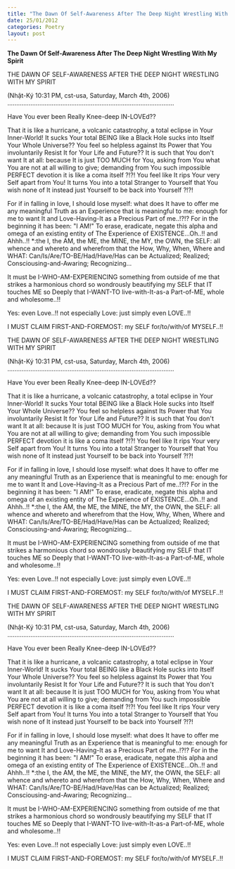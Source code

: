 ```yaml
---
title: "The Dawn Of Self-Awareness After The Deep Night Wrestling With My Spirit"
date: 25/01/2012
categories: Poetry
layout: post
---
```


**The Dawn Of Self-Awareness After The Deep Night Wrestling With My Spirit**

THE DAWN OF SELF-AWARENESS
AFTER THE DEEP NIGHT WRESTLING
WITH MY SPIRIT

(Nhật-Ký 10:31 PM, cst-usa, Saturday, March 4th, 2006)
..............................................................................................


Have You ever been Really Knee-deep IN-LOVEd??

That it is like a hurricane, a volcanic catastrophy, a total eclipse in Your Inner-World! It sucks Your total BEING like a Black Hole sucks into Itself Your Whole Universe?? You feel so helpless against Its Power that You involuntarily Resist It for Your Life and Future?? It is such that You don't want It at all: because It is just TOO MUCH for You, asking from You what You are not at all willing to give; demanding from You such impossible PERFECT devotion it is like a coma itself ?!?!  You feel like It rips Your very Self apart from You! It turns You into a total Stranger to Yourself that You wish none of It instead just Yourself to be back into Yourself ?!?!

For if in falling in love, I should lose myself: what does It have to offer me any meaningful Truth as an Experience that is meaningful to me: enough for me to want It and Love-Having-It as a Precious Part of me..!?!? For in the beginning it has been: "I AM!" To erase, eradicate, negate this alpha and omega of an existing entity of The Experience of EXISTENCE...Oh..!! and Ahhh..!! *:the I, the AM, the ME, the MINE, the MY, the OWN, the SELF: all whence and whereto and wherefrom that the How, Why, When, Where and WHAT: Can/Is/Are/TO-BE/Had/Have/Has can be Actualized; Realized; Consciousing-and-Awaring; Recognizing...

It must be I-WHO-AM-EXPERIENCING something from outside of me that strikes a harmonious chord so wondrously beautifying my SELF that IT touches ME so Deeply that I-WANT-TO live-with-It-as-a Part-of-ME, whole and wholesome..!!

Yes: even Love..!! not especially Love: just simply even LOVE..!!

I MUST CLAIM FIRST-AND-FOREMOST: my SELF for/to/with/of MYSELF..!!

THE DAWN OF SELF-AWARENESS
AFTER THE DEEP NIGHT WRESTLING
WITH MY SPIRIT

(Nhật-Ký 10:31 PM, cst-usa, Saturday, March 4th, 2006)
..............................................................................................


Have You ever been Really Knee-deep IN-LOVEd??

That it is like a hurricane, a volcanic catastrophy, a total eclipse in Your Inner-World! It sucks Your total BEING like a Black Hole sucks into Itself Your Whole Universe?? You feel so helpless against Its Power that You involuntarily Resist It for Your Life and Future?? It is such that You don't want It at all: because It is just TOO MUCH for You, asking from You what You are not at all willing to give; demanding from You such impossible PERFECT devotion it is like a coma itself ?!?!  You feel like It rips Your very Self apart from You! It turns You into a total Stranger to Yourself that You wish none of It instead just Yourself to be back into Yourself ?!?!

For if in falling in love, I should lose myself: what does It have to offer me any meaningful Truth as an Experience that is meaningful to me: enough for me to want It and Love-Having-It as a Precious Part of me..!?!? For in the beginning it has been: "I AM!" To erase, eradicate, negate this alpha and omega of an existing entity of The Experience of EXISTENCE...Oh..!! and Ahhh..!! *:the I, the AM, the ME, the MINE, the MY, the OWN, the SELF: all whence and whereto and wherefrom that the How, Why, When, Where and WHAT: Can/Is/Are/TO-BE/Had/Have/Has can be Actualized; Realized; Consciousing-and-Awaring; Recognizing...

It must be I-WHO-AM-EXPERIENCING something from outside of me that strikes a harmonious chord so wondrously beautifying my SELF that IT touches ME so Deeply that I-WANT-TO live-with-It-as-a Part-of-ME, whole and wholesome..!!

Yes: even Love..!! not especially Love: just simply even LOVE..!!

I MUST CLAIM FIRST-AND-FOREMOST: my SELF for/to/with/of MYSELF..!!

THE DAWN OF SELF-AWARENESS
AFTER THE DEEP NIGHT WRESTLING
WITH MY SPIRIT

(Nhật-Ký 10:31 PM, cst-usa, Saturday, March 4th, 2006)
..............................................................................................


Have You ever been Really Knee-deep IN-LOVEd??

That it is like a hurricane, a volcanic catastrophy, a total eclipse in Your Inner-World! It sucks Your total BEING like a Black Hole sucks into Itself Your Whole Universe?? You feel so helpless against Its Power that You involuntarily Resist It for Your Life and Future?? It is such that You don't want It at all: because It is just TOO MUCH for You, asking from You what You are not at all willing to give; demanding from You such impossible PERFECT devotion it is like a coma itself ?!?!  You feel like It rips Your very Self apart from You! It turns You into a total Stranger to Yourself that You wish none of It instead just Yourself to be back into Yourself ?!?!

For if in falling in love, I should lose myself: what does It have to offer me any meaningful Truth as an Experience that is meaningful to me: enough for me to want It and Love-Having-It as a Precious Part of me..!?!? For in the beginning it has been: "I AM!" To erase, eradicate, negate this alpha and omega of an existing entity of The Experience of EXISTENCE...Oh..!! and Ahhh..!! *:the I, the AM, the ME, the MINE, the MY, the OWN, the SELF: all whence and whereto and wherefrom that the How, Why, When, Where and WHAT: Can/Is/Are/TO-BE/Had/Have/Has can be Actualized; Realized; Consciousing-and-Awaring; Recognizing...

It must be I-WHO-AM-EXPERIENCING something from outside of me that strikes a harmonious chord so wondrously beautifying my SELF that IT touches ME so Deeply that I-WANT-TO live-with-It-as-a Part-of-ME, whole and wholesome..!!

Yes: even Love..!! not especially Love: just simply even LOVE..!!

I MUST CLAIM FIRST-AND-FOREMOST: my SELF for/to/with/of MYSELF..!!
